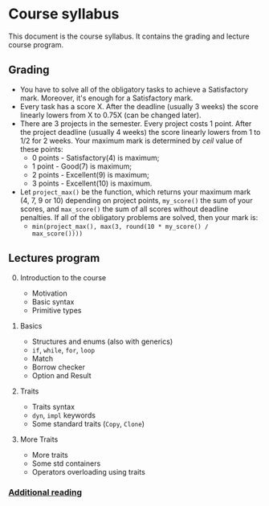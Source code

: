# Course syllabus

This document is the course syllabus. It contains the grading and lecture course program.

## Grading

- You have to solve all of the obligatory tasks to achieve a Satisfactory mark. Moreover, it's enough for a Satisfactory mark.
- Every task has a score X. After the deadline (usually 3 weeks) the score linearly lowers from X to 0.75X (can be changed later).
- There are 3 projects in the semester. Every project costs 1 point. After the project deadline (usually 4 weeks) the score linearly lowers from 1 to 1/2 for 2 weeks. Your maximum mark is determined by _ceil_ value of these points:
  - 0 points - Satisfactory(4) is maximum;
  - 1 point - Good(7) is maximum;
  - 2 points - Excellent(9) is maximum;
  - 3 points - Excellent(10) is maximum.
- Let `project_max()` be the function, which returns your maximum mark (4, 7, 9 or 10) depending on project points, `my_score()` the sum of your scores, and `max_score()` the sum of all scores without deadline penalties. If all of the obligatory problems are solved, then your mark is:
  - `min(project_max(), max(3, round(10 * my_score() / max_score())))`

## Lectures program

00. Introduction to the course
    - Motivation
    - Basic syntax
    - Primitive types

01. Basics
    - Structures and enums (also with generics)
    - `if`, `while`, `for`, `loop`
    - Match
    - Borrow checker
    - Option and Result

02. Traits
    - Traits syntax
    - `dyn`, `impl` keywords
    - Some standard traits (`Copy`, `Clone`)
    
03. More Traits
    - More traits
    - Some std containers
    - Operators overloading using traits

### [Additional reading](reading-list.md)
